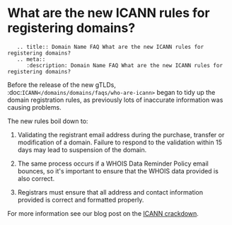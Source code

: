 # What are the new ICANN rules for registering domains?

```eval_rst
   .. title:: Domain Name FAQ What are the new ICANN rules for registering domains?
   .. meta::
      :description: Domain Name FAQ What are the new ICANN rules for registering domains?
```


Before the release of the new gTLDs, :doc:`ICANN</domains/domains/faqs/who-are-icann>` began to tidy up the domain registration rules, as previously lots of inaccurate information was causing problems.


The new rules boil down to:


1. Validating the registrant email address during the purchase, transfer or modification of a domain. Failure to respond to the validation within 15 days may lead to suspension of the domain.


2. The same process occurs if a WHOIS Data Reminder Policy email bounces, so it's important to ensure that the WHOIS data provided is also correct.


3. Registrars must ensure that all address and contact information provided is correct and formatted properly.


For more information see our blog post on the [ICANN crackdown](http://www.ukfast.co.uk/blog/2014/01/28/the-big-domain-crackdown-keep-your-domain-details-up-to-date/).

